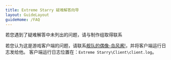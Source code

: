 ```yaml
---
title: Extreme Starry 疑难解答向导
layout: GuideLayout
guideHome: /FAQ
---
```


若您遇到了疑难解答中未列出的问题，请与制作组取得联系

若您认为这是游戏客户端的问题，请联系[舰队的偶像-岛风酱!](mailto:frg2089@outlook.com)，并将客户端运行日志发给他。
客户端运行日志位置在：`Extreme Starry\Client\client.log`。
